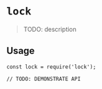 # `lock`

> TODO: description

## Usage

```
const lock = require('lock');

// TODO: DEMONSTRATE API
```
